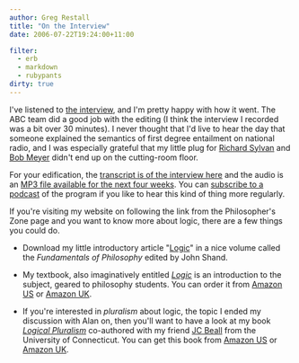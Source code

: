 ```yaml
---
author: Greg Restall
title: "On the Interview"
date: 2006-07-22T19:24:00+11:00

filter:
  - erb
  - markdown
  - rubypants
dirty: true
---
```


I've listened to [the interview](http://consequently.org/news/2006/07/18/interviewed_again/), and I'm pretty happy with how it went.  The ABC team did a good job with the editing (I think the interview I recorded was a bit over 30 minutes).  I never thought that I'd live to hear the day that someone explained the semantics of first degree entailment on national radio, and I was especially grateful that my little plug for [Richard Sylvan](http://en.wikipedia.org/wiki/Richard_Sylvan) and [Bob Meyer](http://users.rsise.anu.edu.au/~rkm/) didn't end up on the cutting-room floor. 

For your edification, the [transcript is of the interview here](http://www.abc.net.au/rn/philosopherszone/stories/2006/1689459.htm) and the audio is an [MP3 file available for the next four weeks](http://www.abc.net.au/rn/podcast/feeds/pze_20060722.mp3).  You can [subscribe to a podcast](http://www.abc.net.au/rn/philosopherszone/subscribe/) of the program if you like to hear this kind of thing more regularly.

If you're visiting my website on following the link from the Philosopher's Zone page and you want to know more about logic, there are a few things you could do.

* Download my little introductory article "[Logic](http://consequently.org/writing/logic_chapter/)" in a nice volume called the *Fundamentals of Philosophy* edited by John Shand.   

* My textbook, also imaginatively entitled *[Logic](http://consequently.org/logic/)* is an introduction to the subject, geared to philosophy students.  You can order it from [Amazon US](http://www.amazon.com/exec/obidos/ASIN/0415400686/consequentlyorg) or [Amazon UK](http://www.amazon.co.uk/exec/obidos/ASIN/0415400686/consequentlyorg).

* If you're interested in *pluralism* about logic, the topic I ended my discussion with Alan on, then you'll want to have a look at my book *[Logical Pluralism](http://consequently.org/writing/logical_pluralism/)* co-authored with my friend [JC Beall](http://www.philosophy.uconn.edu/department/beall/beall.html) from the University of Connecticut.  You can get this book from [Amazon US](http://www.amazon.com/exec/obidos/ASIN/0199288410/consequentlyorg) or [Amazon UK](http://www.amazon.co.uk/exec/obidos/ASIN/0199288410/consequentlyorg).